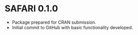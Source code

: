 # SAFARI 0.1.0

* Package prepared for CRAN submission.
* Initial commit to GitHub with basic functionality developed.
